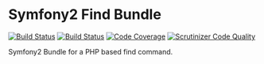 # Symfony2 Find Bundle

[![Build Status](https://travis-ci.org/mauro-moreno/find-bundle.svg?branch=master)](https://travis-ci.org/mauro-moreno/find-bundle)
[![Build Status](https://scrutinizer-ci.com/g/mauro-moreno/find-bundle/badges/build.png?b=master)](https://scrutinizer-ci.com/g/mauro-moreno/find-bundle/build-status/master)
[![Code Coverage](https://scrutinizer-ci.com/g/mauro-moreno/find-bundle/badges/coverage.png?b=master)](https://scrutinizer-ci.com/g/mauro-moreno/find-bundle/?branch=master)
[![Scrutinizer Code Quality](https://scrutinizer-ci.com/g/mauro-moreno/find-bundle/badges/quality-score.png?b=master)](https://scrutinizer-ci.com/g/mauro-moreno/find-bundle/?branch=master)

Symfony2 Bundle for a PHP based find command.
